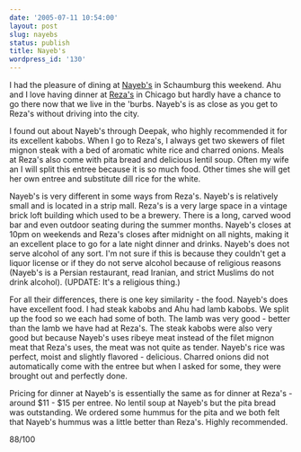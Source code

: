 ```yaml
---
date: '2005-07-11 10:54:00'
layout: post
slug: nayebs
status: publish
title: Nayeb's
wordpress_id: '130'
---
```


I had the pleasure of dining at [Nayeb's](http://www.nayebs.com/) in Schaumburg this weekend. Ahu and I love having dinner at [Reza's](http://www.rezasrestaurant.com/) in Chicago but hardly have a chance to go there now that we live in the 'burbs. Nayeb's is as close as you get to Reza's without driving into the city.




I found out about Nayeb's through Deepak, who highly recommended it for its excellent kabobs. When I go to Reza's, I always get two skewers of filet mignon steak with a bed of aromatic white rice and charred onions. Meals at Reza's also come with pita bread and delicious lentil soup. Often my wife an I will split this entree because it is so much food. Other times she will get her own entree and substitute dill rice for the white.




Nayeb's is very different in some ways from Reza's. Nayeb's is relatively small and is located in a strip mall. Reza's is a very large space in a vintage brick loft building which used to be a brewery. There is a long, carved wood bar and even outdoor seating during the summer months. Nayeb's closes at 10pm on weekends and Reza's closes after midnight on all nights, making it an excellent place to go for a late night dinner and drinks. Nayeb's does not serve alcohol of any sort. I'm not sure if this is because they couldn't get a liquor license or if they do not serve alcohol because of religious reasons (Nayeb's is a Persian restaurant, read Iranian, and strict Muslims do not drink alcohol). (UPDATE: It's a religious thing.)




For all their differences, there is one key similarity - the food. Nayeb's does have excellent food. I had steak kabobs and Ahu had lamb kabobs. We split up the food so we each had some of both. The lamb was very good - better than the lamb we have had at Reza's. The steak kabobs were also very good but because Nayeb's uses ribeye meat instead of the filet mignon meat that Reza's uses, the meat was not quite as tender. Nayeb's rice was perfect, moist and slightly flavored - delicious. Charred onions did not automatically come with the entree but when I asked for some, they were brought out and perfectly done.




Pricing for dinner at Nayeb's is essentially the same as for dinner at Reza's - around $11 - $15 per entree. No lentil soup at Nayeb's but the pita bread was outstanding. We ordered some hummus for the pita and we both felt that Nayeb's hummus was a little better than Reza's. Highly recommended.




88/100



